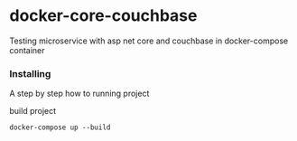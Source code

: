 # docker-core-couchbase

Testing microservice with asp net core and couchbase in docker-compose container

### Installing

A step by step how to running project

build project

```
docker-compose up --build
```